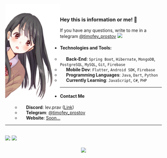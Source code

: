 <img align="left" width = 35% src="./photo2.png"> <br>
### Hey this is information or me! 💎
If you have any questions, write to me in a telegram [@timofey_prostov](https://t.me/timofey_prostov) <img src="https://img.icons8.com/color/48/000000/telegram-app--v1.png" width="20"> 

+ #### Technologies and Tools:
    + &nbsp;&nbsp;&nbsp;&nbsp;&nbsp;**Back-End**: `Spring Boot`, `Hibernate`, `MongoDB`, `PostgreSQL`, `MySQL`, `Git`, `Firebase`
    + &nbsp;&nbsp;&nbsp;&nbsp;&nbsp;**Mobile Dev**: `Flutter`, `Android SDK`, `Firebase`
    + &nbsp;&nbsp;&nbsp;&nbsp;&nbsp;**Programming Languages**: `Java`, `Dart`, `Python`
    + &nbsp;&nbsp;&nbsp;&nbsp;&nbsp;**Currently Learning**: `JavaScript`, `C#`, `PHP`
   
---

+ #### Contact Me
    + &nbsp;&nbsp;&nbsp;&nbsp;&nbsp;**Discord**: lev.prav&nbsp;([Link](https://discord.com/users/561137032123121674 "Link"))
    + &nbsp;&nbsp;&nbsp;&nbsp;&nbsp;**Telegram**: [@timofey_prostov](https://t.me/timofey_prostov)
    + &nbsp;&nbsp;&nbsp;&nbsp;&nbsp;**Website**: [Soon...](https://google.com)

---
[<img src="https://www.codewars.com/users/LevPrav999/badges/large">](https://www.codewars.com/users/LevPrav999)
<img src="https://github-readme-stats.vercel.app/api/top-langs/?username=LevPrav999&layout=donut&theme=transparent">
---
<p align="center">
  <a href="https://github.com/levprav999">
    <img src="https://komarev.com/ghpvc/?username=LevPrav999&color=blue&style=flat)" />
  </a>
</p>
